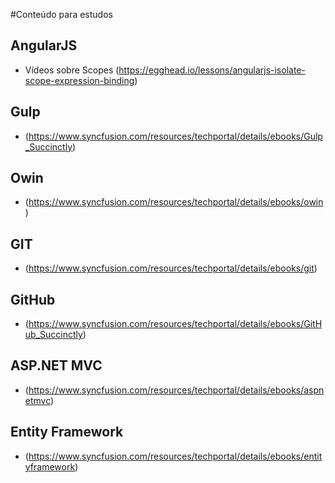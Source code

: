 #Conteúdo para estudos

## AngularJS
* Vídeos sobre Scopes (https://egghead.io/lessons/angularjs-isolate-scope-expression-binding)

## Gulp 

* (https://www.syncfusion.com/resources/techportal/details/ebooks/Gulp_Succinctly)

## Owin 

* (https://www.syncfusion.com/resources/techportal/details/ebooks/owin)

## GIT

* (https://www.syncfusion.com/resources/techportal/details/ebooks/git)

## GitHub 

* (https://www.syncfusion.com/resources/techportal/details/ebooks/GitHub_Succinctly)

## ASP.NET MVC 

* (https://www.syncfusion.com/resources/techportal/details/ebooks/aspnetmvc)

## Entity Framework

* (https://www.syncfusion.com/resources/techportal/details/ebooks/entityframework)
